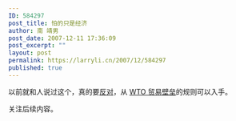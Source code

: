 ```yaml
---
ID: 584297
post_title: 怕的只是经济
author: 南 靖男
post_date: 2007-12-11 17:36:09
post_excerpt: ""
layout: post
permalink: https://larryli.cn/2007/12/584297
published: true
---
```

以前就和人说过这个，真的要<a href="http://talk.blogbus.com/logs/11876286.html" title="美国要向中国互联网审查说“不”？" target="_blank">反对</a>，从 <a href="http://internet.solidot.org/article.pl?sid=07/12/11/080218" title=" 网络审查违反WTO规则？" target="_blank">WTO 贸易壁垒</a>的规则可以入手。

关注后续内容。